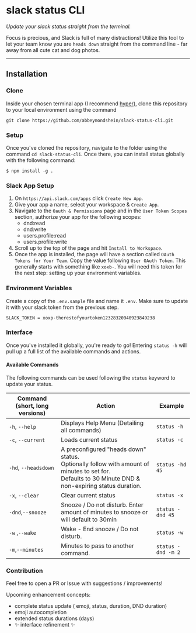 # slack status CLI

_Update your slack status straight from the terminal._

Focus is precious, and Slack is full of many distractions! Utilize this tool to let your team know you are `heads down` straight from the command line - far away from all cute cat and dog photos.

---

## Installation

### Clone

Inside your chosen terminal app (I recommend [hyper](https://hyper.is/)), clone this repository to your local environment using the command

`git clone https://github.com/abbeymondshein/slack-status-cli.git`

### Setup

Once you've cloned the repository, navigate to the folder using the command `cd slack-status-cli`. Once there, you can install status globally with the following command:

```shell
$ npm install -g .
```

### Slack App Setup

1. On `https://api.slack.com/apps` click `Create New App`.
2. Give your app a name, select your workspace & `Create App`.
3. Navigate to the `Oauth & Permissions` page and in the `User Token Scopes` section, authorize your app for the following scopes:
   - dnd:read
   - dnd:write
   - users.profile:read
   - users.profile:write
4. Scroll up to the top of the page and hit `Install to Workspace`.
5. Once the app is installed, the page will have a section called `OAuth Tokens for Your Team`. Copy the value following `User OAuth Token`. This generally starts with something like `xoxb-`. You will need this token for the next step: setting up your environment variables.

### Environment Variables

Create a copy of the `.env.sample` file and name it `.env`. Make sure to update it with your slack token from the previous step.

```
SLACK_TOKEN = xoxp-therestofyourtoken12328320940923849238
```

### Interface

Once you've installed it globally, you're ready to go! Entering `status -h` will pull up a full list of the available commands and actions.

#### Available Commands

The following commands can be used following the `status` keyword to update your status.

| Command (short, long versions) | Action                                                                                                                                                       | Example            |
| ------------------------------ | ------------------------------------------------------------------------------------------------------------------------------------------------------------ | ------------------ |
| `-h`, `--help`                 | Displays Help Menu (Detailing all commands)                                                                                                                  | `status -h`        |
| `-c`, `--current`              | Loads current status                                                                                                                                         | `status -c`        |
| `-hd`, `--headsdown`           | A preconfigured "heads down" status. <br> Optionally follow with amount of minutes to set for.<br> Defaults to 30 Minute DND & non-expiring status duration. | `status -hd 45`    |
| `-x`, `--clear`                | Clear current status                                                                                                                                         | `status -x`        |
| `-dnd`,`--snooze`              | Snooze / Do not disturb. Enter amount of minutes to snooze or will default to 30min                                                                          | `status -dnd 45`   |
| `-w` ,`--wake`                 | Wake - End snooze / Do not disturb.                                                                                                                          | `status -w`        |
| `-m`,`--minutes`               | Minutes to pass to another command.                                                                                                                          | `status -dnd -m 2` |

### Contribution

Feel free to open a PR or Issue with suggestions / improvements!

Upcoming enhancement concepts:

- complete status update ( emoji, status, duration, DND duration)
- emoji autocompletion
- extended status durations (days)
- ✨ interface refinement ✨
